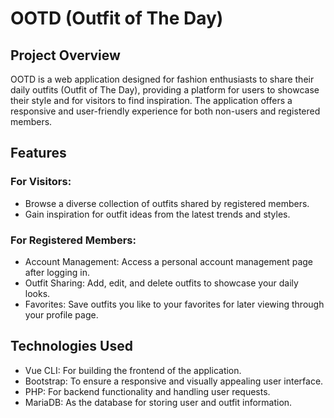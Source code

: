 # OOTD (Outfit of The Day)

## Project Overview
OOTD is a web application designed for fashion enthusiasts to share their daily outfits (Outfit of The Day), providing a platform for users to showcase their style and for visitors to find inspiration. The application offers a responsive and user-friendly experience for both non-users and registered members.

## Features
### For Visitors:
* Browse a diverse collection of outfits shared by registered members.
* Gain inspiration for outfit ideas from the latest trends and styles.
### For Registered Members:
* Account Management: Access a personal account management page after logging in.
* Outfit Sharing: Add, edit, and delete outfits to showcase your daily looks.
* Favorites: Save outfits you like to your favorites for later viewing through your profile page.

## Technologies Used
* Vue CLI: For building the frontend of the application.
* Bootstrap: To ensure a responsive and visually appealing user interface.
* PHP: For backend functionality and handling user requests.
* MariaDB: As the database for storing user and outfit information.
